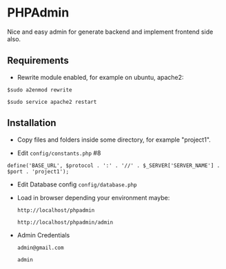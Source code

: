 PHPAdmin
========

Nice and easy admin for generate backend and implement frontend side also.

Requirements
--------------

- Rewrite module enabled, for example on ubuntu, apache2:

`$sudo a2enmod rewrite`

`$sudo service apache2 restart`

Installation
--------------

- Copy files and folders inside some directory, for example "project1".

- Edit `config/constants.php` #8

`define('BASE_URL', $protocol . ':' . '//' . $_SERVER['SERVER_NAME'] . $port . 'project1');`

- Edit Database config `config/database.php`

- Load in browser depending your environment maybe: 
    
    `http://localhost/phpadmin`
    
    `http://localhost/phpadmin/admin`

- Admin Credentials

    `admin@gmail.com`
    
    `admin`